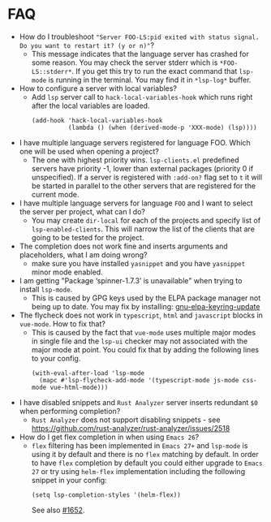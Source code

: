 # FAQ

- How do I troubleshoot `"Server FOO-LS:pid exited with status signal. Do you want to restart it? (y or n)"`?
    - This message indicates that the language server has crashed for some reason. You may check the server stderr which is `*FOO-LS::stderr*`. If you get this try to run the exact command that `lsp-mode` is running in the terminal. You may find it in `*lsp-log*` buffer.
- How to configure a server with local variables?
    - Add `lsp` server call to `hack-local-variables-hook` which runs right after the local variables are loaded.
      ```elisp
      (add-hook 'hack-local-variables-hook
                (lambda () (when (derived-mode-p 'XXX-mode) (lsp))))
      ```
- I have multiple language servers registered for language FOO. Which one will be used when opening a project?
    - The one with highest priority wins. `lsp-clients.el` predefined servers have priority -1, lower than external packages (priority 0 if unspecified). If a server is registered with `:add-on?` flag set to `t` it will be started in parallel to the other servers that are registered for the current mode.
- I have multiple language servers for language `FOO` and I want to select the server per project, what can I do?
    - You may create `dir-local` for each of the projects and specify list of `lsp-enabled-clients`. This will narrow the list of the clients that are going to be tested for the project.
- The completion does not work fine and inserts arguments and placeholders, what I am doing wrong?
    - make sure you have installed `yasnippet` and you have `yasnippet` minor mode enabled.
- I am getting "Package ‘spinner-1.7.3’ is unavailable" when trying to install `lsp-mode`.
    - This is caused by GPG keys used by the ELPA package manager not being up to date. You may fix by installing: [gnu-elpa-keyring-update](https://elpa.gnu.org/packages/gnu-elpa-keyring-update.html)
- The flycheck does not work in `typescript`, `html` and `javascript` blocks in `vue-mode`. How to fix that?
    - This is caused by the fact that `vue-mode` uses multiple major modes in single file and the `lsp-ui` checker may not associated with the major mode at point. You could fix that by adding the following lines to your config.
      ```elisp
      (with-eval-after-load 'lsp-mode
        (mapc #'lsp-flycheck-add-mode '(typescript-mode js-mode css-mode vue-html-mode)))
      ```
- I have disabled snippets and `Rust Analyzer` server inserts redundant `$0` when performing completion?
    - `Rust Analyzer` does not support disabling snippets - see <https://github.com/rust-analyzer/rust-analyzer/issues/2518>
- How do I get flex completion in when using `Emacs 26`?
    - `flex` filtering has been implemented in `Emacs 27+` and `lsp-mode` is using it by default and there is no `flex` matching by default. In order to have `flex` completion by default you could either upgrade to `Emacs 27` or try using `helm-flex` implementation including the following snippet in your config:
      ``` elisp
      (setq lsp-completion-styles '(helm-flex))
      ```
      See also
      [\#1652](https://github.com/emacs-lsp/lsp-mode/issues/1652).
